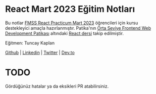 # React Mart 2023 Eğitim Notları
Bu notlar [FMSS React Practicum Mart 2023](https://www.patika.dev/bootcamp/fmss-bilisim-front-end-practicum) öğrencileri için kursu destekleyici amaçla hazırlanmıştır.
Patika'nın [Orta Seviye Frontend Web Development Patikası](https://app.patika.dev/paths/orta-seviye-frontend-web-development-patikasi) altındaki [React dersi](https://app.patika.dev/courses/react) takip edilmiştir.

Eğitmen: Tuncay Kaplan

[Github](https://github.com/trkaplan) | [Linkedin](https://linkedin.com/in/trkaplan) | [Twitter](https://twitter.com/trkaplan) | [Dev.to](https://dev.to/trkaplan)

# TODO
Gördüğünüz hatalar ya da eksikleri PR atabilirsiniz.
